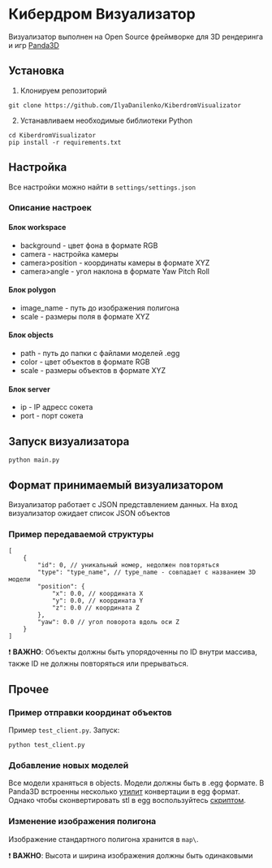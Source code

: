 # Кибердром Визуализатор
Визуализатор выполнен на Open Source фреймворке для 3D рендеринга и игр [Panda3D](https://www.panda3d.org/)
## Установка
1. Клонируем репозиторий
```
git clone https://github.com/IlyaDanilenko/KiberdromVisualizator
```
2. Устанавливаем необходимые библиотеки Python
```
cd KiberdromVisualizator
pip install -r requirements.txt
```

## Настройка
Все настройки можно найти в `settings/settings.json`

### Описание настроек
#### Блок workspace
* background - цвет фона в формате RGB
* camera - настройка камеры
* camera>position - координаты камеры в формате XYZ
* camera>angle - угол наклона в формате Yaw Pitch Roll
#### Блок polygon
* image_name - путь до изображения полигона
* scale - размеры поля в формате XYZ
#### Блок objects
* path - путь до папки с файлами моделей .egg
* color - цвет объектов в формате RGB
* scale - размеры объектов в формате XYZ
#### Блок server
* ip - IP адресс сокета
* port - порт сокета

## Запуск визуализатора
```
python main.py
```

## Формат принимаемый визуализатором
Визуализатор работает с JSON представлением данных.
На вход визуализатор ожидает список JSON объектов
### Пример передаваемой структуры
```
[
    {
        "id": 0, // уникальный номер, недолжен повторяться
        "type": "type_name", // type_name - совпадает с названием 3D модели
        "position": {
            "x": 0.0, // координата X
            "y": 0.0, // координата Y
            "z": 0.0 // координата Z
        },
        "yaw": 0.0 // угол поворота вдоль оси Z
    }
]
```
:heavy_exclamation_mark: __ВАЖНО__: Объекты должны быть упорядоченны по ID внутри массива, также ID не должны повторяться или прерываться.
## Прочее
### Пример отправки координат объектов
Пример `test_client.py`. Запуск:
```
python test_client.py
```

### Добавление новых моделей
Все модели храняться в objects. Модели должны быть в .egg формате. В Panda3D встроенны несколько [утилит](https://docs.panda3d.org/1.10/python/tools/model-export/index) конвертации в egg формат. Однако чтобы сконвертировать stl в egg воспользуйтесь [скриптом](http://codepad.org/dlG9cKKQ).

### Изменение изображения полигона
Изображение стандартного полигона хранится в `map\`.

:heavy_exclamation_mark: __ВАЖНО__: Высота и ширина изображения должны быть одинаковыми